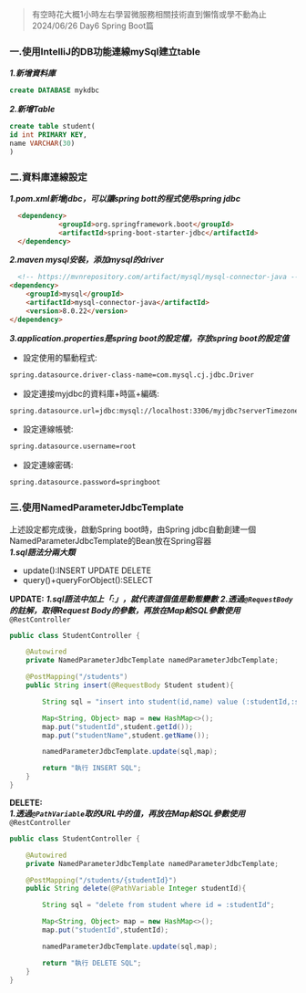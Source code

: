 >有空時花大概1小時左右學習微服務相關技術直到懶惰或學不動為止 2024/06/26 Day6 Spring Boot篇  

### 一.使用IntelliJ的DB功能連線mySql建立table  
***1.新增資料庫***    
```SQL
create DATABASE mykdbc
```
***2.新增Table***  
```SQL 
create table student(
id int PRIMARY KEY,
name VARCHAR(30)
)
```
### 二.資料庫連線設定  
***1.pom.xml新增jdbc，可以讓spring bott的程式使用spring jdbc***  
```HTML
  <dependency>
            <groupId>org.springframework.boot</groupId>
            <artifactId>spring-boot-starter-jdbc</artifactId>
  </dependency>
```
***2.maven mysql安裝，添加mysql的driver***   
```HTML
  <!-- https://mvnrepository.com/artifact/mysql/mysql-connector-java -->
<dependency>
    <groupId>mysql</groupId>
    <artifactId>mysql-connector-java</artifactId>
    <version>8.0.22</version>
</dependency>
```
***3.application.properties是spring boot的設定檔，存放spring boot的設定值***  
  - 設定使用的驅動程式:  
  ```HTML
  spring.datasource.driver-class-name=com.mysql.cj.jdbc.Driver  
  ```
  - 設定連接myjdbc的資料庫+時區+編碼:  
  ```HTML
  spring.datasource.url=jdbc:mysql://localhost:3306/myjdbc?serverTimezone=Asia/Taipei&characterEncoding=utf-8  
  ```
  - 設定連線帳號:  
  ```HTML
  spring.datasource.username=root  
  ```
  - 設定連線密碼:  
  ```HTML
  spring.datasource.password=springboot  
  ```
### 三.使用NamedParameterJdbcTemplate  
上述設定都完成後，啟動Spring boot時，由Spring jdbc自動創建一個NamedParameterJdbcTemplate的Bean放在Spring容器  
***1.sql語法分兩大類*** 
 - update():INSERT UPDATE DELETE  
 - query()+queryForObject():SELECT  

**UPDATE:** 
***1.sql語法中加上「:」，就代表這個值是動態變數***
***2.透過`@RequestBody`的註解，取得Request Body的參數，再放在Map給SQL參數使用***
`@RestController`
```java
public class StudentController {

    @Autowired
    private NamedParameterJdbcTemplate namedParameterJdbcTemplate;

    @PostMapping("/students")
    public String insert(@RequestBody Student student){

        String sql = "insert into student(id,name) value (:studentId,:studentName)";

        Map<String, Object> map = new HashMap<>();
        map.put("studentId",student.getId());
        map.put("studentName",student.getName());

        namedParameterJdbcTemplate.update(sql,map);

        return "執行 INSERT SQL";
    }
}
```
**DELETE:**  
***1.透過`@PathVariable`取的URL中的值，再放在Map給SQL參數使用***  
`@RestController`  
```java
public class StudentController {

    @Autowired
    private NamedParameterJdbcTemplate namedParameterJdbcTemplate;

    @PostMapping("/students/{studentId}")
    public String delete(@PathVariable Integer studentId){

        String sql = "delete from student where id = :studentId";

        Map<String, Object> map = new HashMap<>();
        map.put("studentId",studentId);

        namedParameterJdbcTemplate.update(sql,map);

        return "執行 DELETE SQL";
    }
}
```
